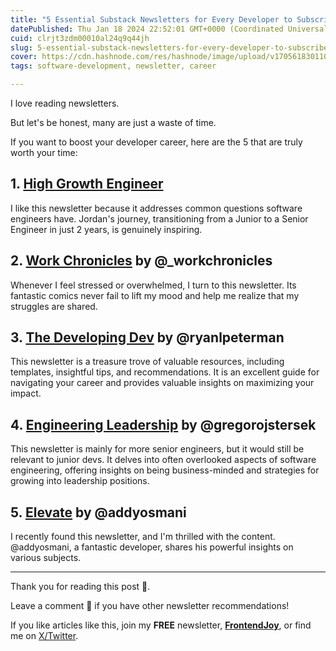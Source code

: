 ```yaml
---
title: "5 Essential Substack Newsletters for Every Developer to Subscribe To 💌"
datePublished: Thu Jan 18 2024 22:52:01 GMT+0000 (Coordinated Universal Time)
cuid: clrjt3zdm00010al24q9q44jh
slug: 5-essential-substack-newsletters-for-every-developer-to-subscribe-to
cover: https://cdn.hashnode.com/res/hashnode/image/upload/v1705618301101/0d8c2e23-caef-4875-9c07-edc539c6624c.jpeg
tags: software-development, newsletter, career

---
```


I love reading newsletters.

But let's be honest, many are just a waste of time.

If you want to boost your developer career, here are the 5 that are truly worth your time:

## 1. [High Growth Engineer](https://careercutler.substack.com/)

I like this newsletter because it addresses common questions software engineers have. Jordan's journey, transitioning from a Junior to a Senior Engineer in just 2 years, is genuinely inspiring.

## 2. [Work Chronicles](https://workchronicles.com/) by @_workchronicles

Whenever I feel stressed or overwhelmed, I turn to this newsletter. Its fantastic comics never fail to lift my mood and help me realize that my struggles are shared.

## 3. [The Developing Dev](https://www.developing.dev/) by @ryanlpeterman

This newsletter is a treasure trove of valuable resources, including templates, insightful tips, and recommendations. It is an excellent guide for navigating your career and provides valuable insights on maximizing your impact.

## 4. [Engineering Leadership](https://newsletter.eng-leadership.com/) by @gregorojstersek

This newsletter is mainly for more senior engineers, but it would still be relevant to junior devs. It delves into often overlooked aspects of software engineering, offering insights on being business-minded and strategies for growing into leadership positions.

## 5. [Elevate](https://addyo.substack.com/) by @addyosmani

I recently found this newsletter, and I'm thrilled with the content. @addyosmani, a fantastic developer, shares his powerful insights on various subjects.

---

Thank you for reading this post 🙏.

Leave a comment 📩 if you have other newsletter recommendations!

If you like articles like this, join my **FREE** newsletter, **[FrontendJoy](https://ndeyefatoudiop.substack.com/)**, or find me on [X/Twitter](https://twitter.com/_ndeyefatoudiop).